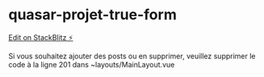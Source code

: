 # quasar-projet-true-form

[Edit on StackBlitz ⚡️](https://stackblitz.com/edit/quasarframework-oksr1v)

Si vous souhaitez ajouter des posts ou en supprimer, veuillez supprimer le code à la ligne 201 dans ~layouts/MainLayout.vue
